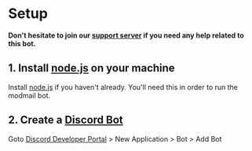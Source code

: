 # Setup
**Don't hesitate to join our [support server](https://discord.com/invite/2JcXU8uJKY) if you need any help related to this bot.**

## 1. Install [node.js](https://nodejs.org) on your machine
Install [node.js](https://nodejs.org) if you haven't already. You'll need this in order to run the modmail bot.

## 2. Create a [Discord Bot](https://discord.com/developers/applications)
Goto [Discord Developer Portal](https://discord.com/developers/applications) > New Application > Bot > Add Bot 